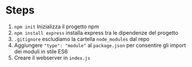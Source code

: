 # Steps

1. `npm init` Inizializza il progetto npm
2. `npm install express` installa express tra le dipendenze del progetto
3. `.gitignore` escludiamo la cartella `node_modules` dal repo
4. Aggiungere `"type": "module"` al `package.json` per  consentire gli import dei moduli in stile ES6
5. Creare il webserver in `index.js`